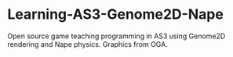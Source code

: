 Learning-AS3-Genome2D-Nape
==========================

Open source game teaching programming in AS3 using Genome2D rendering and Nape physics. Graphics from OGA. 
